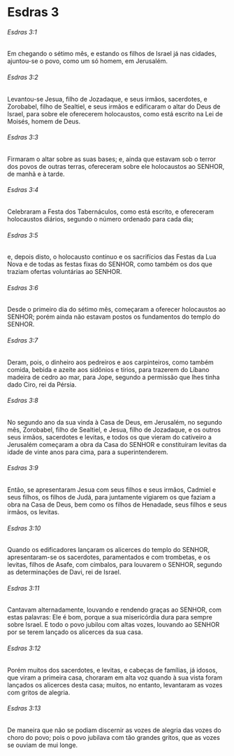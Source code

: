 # Esdras 3

###### Esdras 3:1

Em chegando o sétimo mês, e estando os filhos de Israel já nas cidades, ajuntou-se o povo, como um só homem, em Jerusalém.

###### Esdras 3:2

Levantou-se Jesua, filho de Jozadaque, e seus irmãos, sacerdotes, e Zorobabel, filho de Sealtiel, e seus irmãos e edificaram o altar do Deus de Israel, para sobre ele oferecerem holocaustos, como está escrito na Lei de Moisés, homem de Deus.

###### Esdras 3:3

Firmaram o altar sobre as suas bases; e, ainda que estavam sob o terror dos povos de outras terras, ofereceram sobre ele holocaustos ao SENHOR, de manhã e à tarde.

###### Esdras 3:4

Celebraram a Festa dos Tabernáculos, como está escrito, e ofereceram holocaustos diários, segundo o número ordenado para cada dia;

###### Esdras 3:5

e, depois disto, o holocausto contínuo e os sacrifícios das Festas da Lua Nova e de todas as festas fixas do SENHOR, como também os dos que traziam ofertas voluntárias ao SENHOR.

###### Esdras 3:6

Desde o primeiro dia do sétimo mês, começaram a oferecer holocaustos ao SENHOR; porém ainda não estavam postos os fundamentos do templo do SENHOR.

###### Esdras 3:7

Deram, pois, o dinheiro aos pedreiros e aos carpinteiros, como também comida, bebida e azeite aos sidônios e tírios, para trazerem do Líbano madeira de cedro ao mar, para Jope, segundo a permissão que lhes tinha dado Ciro, rei da Pérsia.

###### Esdras 3:8

No segundo ano da sua vinda à Casa de Deus, em Jerusalém, no segundo mês, Zorobabel, filho de Sealtiel, e Jesua, filho de Jozadaque, e os outros seus irmãos, sacerdotes e levitas, e todos os que vieram do cativeiro a Jerusalém começaram a obra da Casa do SENHOR e constituíram levitas da idade de vinte anos para cima, para a superintenderem.

###### Esdras 3:9

Então, se apresentaram Jesua com seus filhos e seus irmãos, Cadmiel e seus filhos, os filhos de Judá, para juntamente vigiarem os que faziam a obra na Casa de Deus, bem como os filhos de Henadade, seus filhos e seus irmãos, os levitas.

###### Esdras 3:10

Quando os edificadores lançaram os alicerces do templo do SENHOR, apresentaram-se os sacerdotes, paramentados e com trombetas, e os levitas, filhos de Asafe, com címbalos, para louvarem o SENHOR, segundo as determinações de Davi, rei de Israel.

###### Esdras 3:11

Cantavam alternadamente, louvando e rendendo graças ao SENHOR, com estas palavras: Ele é bom, porque a sua misericórdia dura para sempre sobre Israel. E todo o povo jubilou com altas vozes, louvando ao SENHOR por se terem lançado os alicerces da sua casa.

###### Esdras 3:12

Porém muitos dos sacerdotes, e levitas, e cabeças de famílias, já idosos, que viram a primeira casa, choraram em alta voz quando à sua vista foram lançados os alicerces desta casa; muitos, no entanto, levantaram as vozes com gritos de alegria.

###### Esdras 3:13

De maneira que não se podiam discernir as vozes de alegria das vozes do choro do povo; pois o povo jubilava com tão grandes gritos, que as vozes se ouviam de mui longe.


